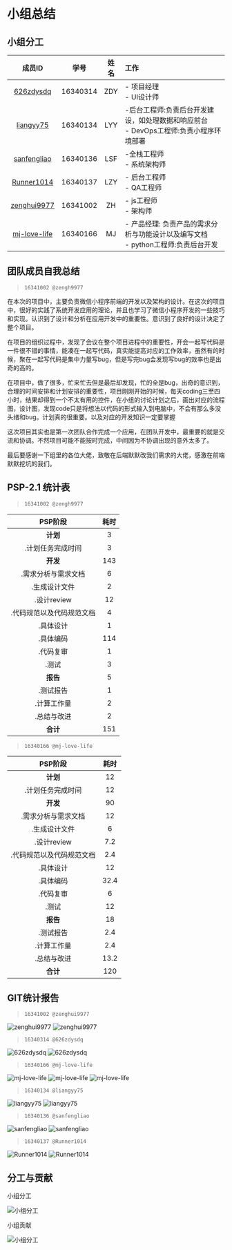# 小组总结

## **小组分工**


| 成员ID | 学号 | 姓名 |工作 |
| :------: | :------: | :------: | :------ |
| [626zdysdq](https://github.com/626zdysdq) | 16340314 | ZDY |- 项目经理<br> - UI设计师|
| [liangyy75](https://github.com/liangyy75) | 16340134 | LYY | -后台工程师:负责后台开发建设，如处理数据和响应前台<br>- DevOps工程师:负责小程序环境部署 |
| [sanfengliao](https://github.com/sanfengliao) | 16340136 | LSF | -全栈工程师<br>- 系统架构师|
| [Runner1014](https://github.com/Runner1014) | 16340137 | LZY | - 后台工程师<br> - QA工程师|
| [zenghui9977](https://github.com/zenghui9977) | 16341002 | ZH | - js工程师<br> - 架构师 |
| [mj-love-life](https://github.com/mj-love-life) | 16340166 | MJ | - 产品经理: 负责产品的需求分析与功能设计以及编写文档<br>- python工程师:负责后台开发 |


## **团队成员自我总结**

> `16341002 @zengh9977`

在本次的项目中，主要负责微信小程序前端的开发以及架构的设计。在这次的项目中，很好的实践了系统开发应用的理论，并且也学习了微信小程序开发的一些技巧和实现。认识到了设计和分析在应用开发中的重要性。意识到了良好的设计决定了整个项目。

在项目的组织过程中，发现了会议在整个项目进程中的重要性，开会一起写代码是一件很不错的事情，能凑在一起写代码，真实能提高对应的工作效率，虽然有的时候，聚在一起写代码是集中力量写bug，但是写完bug会发现写bug的效率也是出奇的高的。

在项目中，做了很多，忙来忙去但是最后却发现，忙的全是bug，出奇的意识到，合理的时间安排和计划安排的重要性，项目刚刚开始的时候，每天coding三至四小时，结果却得到一个不太有用的控件，在小组的讨论计划之后，画出对应的流程图，设计图，发现code只是将想法以代码的形式输入到电脑中，不会有那么多没头绪和bug。计划真的很重要。以及对应的开发知识一定要掌握

这次项目其实也是第一次团队合作完成一个应用，在团队开发中，最重要的就是交流和协调。不然项目可能不能按时完成，中间因为不协调出现的意外太多了。

最后要感谢一下组里的各位大佬，致敬在后端默默改我们需求的大佬，感激在前端默默挖坑的我们。

## **PSP-2.1 统计表**

> `16341002 @zengh9977`

|PSP阶段|耗时|
|:-:|:-:|
|**计划**|3|
|.计划任务完成时间|3|
|**开发**|143|
|.需求分析与需求文档|6|
|.生成设计文件|2|
|.设计review|12|
|.代码规范以及代码规范文档|4|
|.具体设计|1|
|.具体编码|114|
|.代码复审|1|
|.测试|3|
|**报告**|5|
|.测试报告|1|
|.计算工作量|2|
|.总结与改进|2|
|**合计**|151|

> `16340166 @mj-love-life`

|          PSP阶段          | 耗时 |
| :-----------------------: | :--: |
|         **计划**          |  12  |
|     .计划任务完成时间     |  12  |
|         **开发**          |  90  |
|    .需求分析与需求文档    |  12  |
|       .生成设计文件       |  6   |
|        .设计review        | 7.2  |
| .代码规范以及代码规范文档 | 2.4  |
|         .具体设计         |  12  |
|         .具体编码         | 32.4 |
|         .代码复审         |  6   |
|           .测试           |  12  |
|         **报告**          |  18  |
|         .测试报告         | 2.4  |
|        .计算工作量        | 2.4  |
|        .总结与改进        | 13.2 |
|         **合计**          | 120  |

## GIT统计报告

> `16341002 @zenghui9977`

![zenghui9977](images/git-summary/group-summary-zengh1.png)
![zenghui9977](images/git-summary/group-summary-zengh2.png)

> `16340314 @626zdysdq`

![626zdysdq](images/git-summary/group-summary-626zdy1.png)
![626zdysdq](images/git-summary/group-summary-626zdy2.png)

> `16340166 @mj-love-life`

![mj-love-life](images/git-summary/group-summary-mj1.png)
![mj-love-life](images/git-summary/group-summary-mj2.png)
![mj-love-life](images/git-summary/group-summary-mj3.png)

> `16340134 @liangyy75`

![liangyy75](images/git-summary/group-summary-lyy1.png)
![liangyy75](images/git-summary/group-summary-lyy2.png)

> `16340136 @sanfengliao`

![sanfengliao](images/git-summary/group-summary-lsf1.png)
![sanfengliao](images/git-summary/group-summary-lsf2.png)

> `16340137 @Runner1014`

![Runner1014](images/git-summary/group-summary-lzy1.png)
![Runner1014](images/git-summary/group-summary-lzy2.png)

## 分工与贡献

小组分工

![小组分工](images/git-summary/group-summary-percent.png)

小组贡献

![小组分工](images/git-summary/group-summary-per.png)